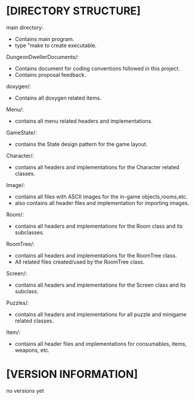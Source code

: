 [DIRECTORY STRUCTURE]
=====================
main directory:
   - Contains main program.
   - type "make to create executable.

DungeonDwellerDocuments/:
   - Contains document for coding conventions followed in this project.
   - Contains proposal feedback.

doxygen/:
   - Contains all doxygen related items.

Menu/:
   - contains all menu related headers and implementations.

GameState/:
   - contains the State design pattern for the game layout.

Character/:
   - contains all headers and implementations for the Character related classes.

Image/:
   - contains all files with ASCII images for the in-game objects,rooms,etc.
   - also contains all header files and implementation for importing images.

Room/:
   - contains all headers and implementations for the Room class and its subclasses.

RoomTree/:
   - contains all headers and implementations for the RoomTree class.
   - All related files created/used by the RoomTree class.

Screen/:
   - contains all headers and implementations for the Screen class and its subclass.

Puzzles/:
   - contains all headers and implementations for all puzzle and minigame related 
     classes.

Item/:
   - contains all header files and implementations for consumables, items, weapons,
     etc.

[VERSION INFORMATION]
=====================

no versions yet